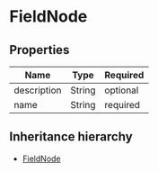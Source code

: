 

# FieldNode

## Properties

Name | Type | Required
-------- | -------- | --------
description | String | optional
name | String | required




## Inheritance hierarchy


* [FieldNode](FieldNode.md)
